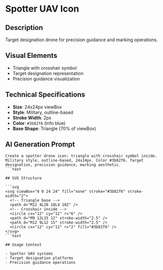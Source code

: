 # Spotter UAV Icon

## Description

Target designation drone for precision guidance and marking operations.

## Visual Elements

- Triangle with crosshair symbol
- Target designation representation
- Precision guidance visualization

## Technical Specifications

- **Size**: 24x24px viewBox
- **Style**: Military, outline-based
- **Stroke Width**: 2px
- **Color**: `#3b82f6` (info blue)
- **Base Shape**: Triangle (70% of viewBox)

## AI Generation Prompt

````text
Create a spotter drone icon: triangle with crosshair symbol inside. Military style, outline-based, 24x24px. Color #3b82f6. Target designation, precision guidance, marking aesthetic.
```text

## SVG Structure

```svg
<svg viewBox="0 0 24 24" fill="none" stroke="#3b82f6" stroke-width="2">
  <!-- Triangle base -->
  <path d="M12 4L20 18L4 18Z" />
  <!-- Crosshair inside -->
  <circle cx="12" cy="12" r="6" />
  <path d="M9 12L15 12" stroke-width="2.5" />
  <path d="M12 9L12 15" stroke-width="2.5" />
  <circle cx="12" cy="12" r="2" fill="#3b82f6" />
</svg>
```text

## Usage Context

- Spotter UAV systems
- Target designation platforms
- Precision guidance operations
````
